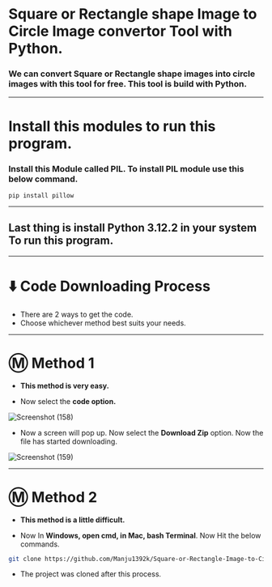 # __Square or Rectangle shape Image to Circle Image convertor Tool with Python.__

### We can convert Square or Rectangle shape images into circle images with this tool for free. This tool is build with Python.

---

# Install this modules to run this program.

### Install this Module called **PIL**. To install PIL module use this below command.

```
pip install pillow
```

---

## Last thing is install Python 3.12.2 in your system To run this program.

---

# ⬇️ Code Downloading Process

* There are 2 ways to get the code.
* Choose whichever method best suits your needs. 

---

# Ⓜ️ Method 1

* **This method is very easy.**

* Now select the **code option.** 

![Screenshot (158)](https://user-images.githubusercontent.com/66934377/164152919-f2854829-535d-4227-9c2f-031f8051f6ac.png)

* Now a screen will pop up. Now select the **Download Zip** option. Now the file has started downloading.

![Screenshot (159)](https://user-images.githubusercontent.com/66934377/164153128-b64e85a2-e40c-4457-9835-a749ac79acd6.png)

---

# Ⓜ️ Method 2

* **This method is a little difficult.**

* Now In **Windows, open cmd, in Mac, bash Terminal**. Now Hit the below commands.

```bash
git clone https://github.com/Manju1392k/Square-or-Rectangle-Image-to-Circle-Image-tool.git
```

* The project was cloned after this process.

